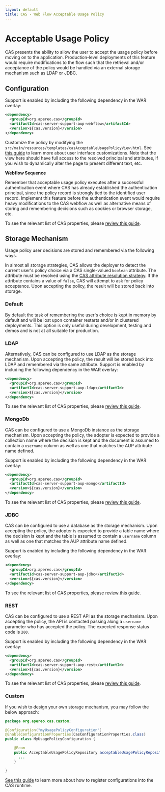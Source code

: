 ```yaml
---
layout: default
title: CAS - Web Flow Acceptable Usage Policy
---
```


# Acceptable Usage Policy

CAS presents the ability to allow the user to accept the usage policy before moving on to the application.
Production-level deployments of this feature would require modifications to the flow such that the retrieval
and/or acceptance of the policy would be handled via an external storage mechanism such as LDAP or JDBC.

## Configuration

Support is enabled by including the following dependency in the WAR overlay:

```xml
<dependency>
  <groupId>org.apereo.cas</groupId>
  <artifactId>cas-server-support-aup-webflow</artifactId>
  <version>${cas.version}</version>
</dependency>
```

Customize the policy by modifying the `src/main/resources/templates/casAcceptableUsagePolicyView.html`. See [this guide](../ux/User-Interface-Customization.html)
to learn more about user interface customizations. Note that the view here should have full access to the resolved principal and attributes,
if you wish to dynamically alter the page to present different text, etc.

<div class="alert alert-info"><strong>Webflow Sequence</strong><p>Remember that acceptable usage policy executes
after a successful authentication event where CAS has already established the authentication principal, since the 
policy record is strongly tied to the identified user record. Implement this feature before the authentication event
would require heavy modifications to the CAS webflow as well as alternative means of storing and remembering decisions
such as cookies or browser storage, etc.</p></div>

To see the relevant list of CAS properties, please [review this guide](Configuration-Properties.html#acceptable-usage-policy).

## Storage Mechanism

Usage policy user decisions are stored and remembered via the following ways. 

In almost all storage strategies, CAS allows the deployer
to detect the current user's policy choice via a CAS single-valued `boolean` attribute.
The attribute must be resolved using
the [CAS attribute resolution strategy](../integration/Attribute-Resolution.html).
If the attribute contains a value of `false`, CAS will attempt to
ask for policy acceptance. Upon accepting the policy, the result will be stored back into storage.

### Default

By default the task of remembering the user's choice is kept in memory by default and will be lost upon
container restarts and/or in clustered deployments. This option is only useful during development, testing
and demos and is not at all suitable for production.

### LDAP

Alternatively, CAS can be configured to use LDAP as the storage mechanism. Upon accepting the policy, the result will be stored back into LDAP and
remembered via the same attribute. Support is enabled by including the following dependency in the WAR overlay:

```xml
<dependency>
  <groupId>org.apereo.cas</groupId>
  <artifactId>cas-server-support-aup-ldap</artifactId>
  <version>${cas.version}</version>
</dependency>
```

To see the relevant list of CAS properties, please [review this guide](Configuration-Properties.html#ldap-1).

### MongoDb

CAS can be configured to use a MongoDb instance as the storage mechanism. Upon accepting the policy, the adopter is expected to provide a collection name where the 
decision is kept and the document is assumed to contain a `username` column as well as one that matches the AUP attribute name defined.

Support is enabled by including the following dependency in the WAR overlay:

```xml
<dependency>
  <groupId>org.apereo.cas</groupId>
  <artifactId>cas-server-support-aup-mongo</artifactId>
  <version>${cas.version}</version>
</dependency>
```

To see the relevant list of CAS properties, please [review this guide](Configuration-Properties.html#acceptable-usage-policy).

### JDBC

CAS can be configured to use a database as the storage mechanism. Upon accepting the policy, the adopter is expected to provide a table name where the 
decision is kept and the table is assumed to contain a `username` column as well as one that matches the AUP attribute name defined.

Support is enabled by including the following dependency in the WAR overlay:

```xml
<dependency>
  <groupId>org.apereo.cas</groupId>
  <artifactId>cas-server-support-aup-jdbc</artifactId>
  <version>${cas.version}</version>
</dependency>
```

To see the relevant list of CAS properties, please [review this guide](Configuration-Properties.html#acceptable-usage-policy).

### REST

CAS can be configured to use a REST API as the storage mechanism. Upon accepting the policy, the API is contacted passing along a `username` parameter
who has accepted the policy. The expected response status code is `200`.

Support is enabled by including the following dependency in the WAR overlay:

```xml
<dependency>
  <groupId>org.apereo.cas</groupId>
  <artifactId>cas-server-support-aup-rest</artifactId>
  <version>${cas.version}</version>
</dependency>
```

To see the relevant list of CAS properties, please [review this guide](Configuration-Properties.html#acceptable-usage-policy).

### Custom

If you wish to design your own storage mechanism, you may follow the below approach:

```java
package org.apereo.cas.custom;

@Configuration("myUsagePolicyConfiguration")
@EnableConfigurationProperties(CasConfigurationProperties.class)
public class MyUsagePolicyConfiguration {

    @Bean
    public AcceptableUsagePolicyRepository acceptableUsagePolicyRepository() {
      ...
    }

}
```

[See this guide](../configuration/Configuration-Management-Extensions.html) to learn more about how to register configurations into the CAS runtime.
